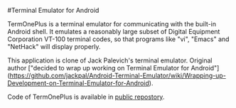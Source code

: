 #Terminal Emulator for Android

TermOnePlus is a terminal emulator for communicating with the
built-in Android shell. It emulates a reasonably large subset of Digital
Equipment Corporation VT-100 terminal codes, so that programs like "vi", "Emacs"
and "NetHack" will display properly.

This application is clone of Jack Palevich's terminal emulator.
Original author ["decided to wrap up working on Terminal Emulator for Android"]
(https://github.com/jackpal/Android-Terminal-Emulator/wiki/Wrapping-up-Development-on-Terminal-Emulator-for-Android).

Code of TermOnePlus is available in [public repostory](https://gitlab.com/rpetrov/termoneplus).
